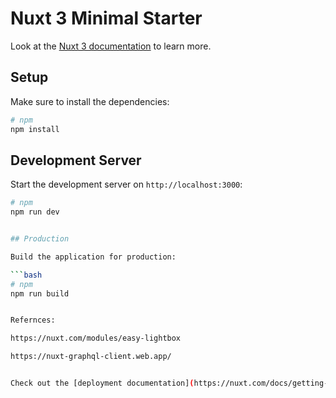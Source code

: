 # Nuxt 3 Minimal Starter

Look at the [Nuxt 3 documentation](https://nuxt.com/docs/getting-started/introduction) to learn more.

## Setup

Make sure to install the dependencies:

```bash
# npm
npm install


```

## Development Server

Start the development server on `http://localhost:3000`:

```bash
# npm
npm run dev


## Production

Build the application for production:

```bash
# npm
npm run build


Refernces:

https://nuxt.com/modules/easy-lightbox

https://nuxt-graphql-client.web.app/


Check out the [deployment documentation](https://nuxt.com/docs/getting-started/deployment) for more information.
